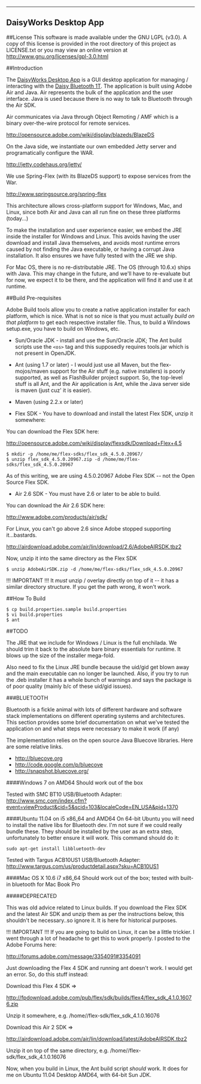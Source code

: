 ---------------------------------------------
DaisyWorks Desktop App
---------------------------------------------

##License
This software is made available under the GNU LGPL (v3.0).  A copy of this license is
provided in the root directory of this project as LICENSE.txt or you may view an
online version at http://www.gnu.org/licenses/gpl-3.0.html

##Introduction

The [DaisyWorks Desktop App](http://daisyworks.com/downloads.html) is a GUI desktop application for managing / interacting
with the [Daisy Bluetooth 1T](http://daisyworks.com/products.html).  The application is built using
Adobe Air and Java.  Air represents the bulk of the application and the user interface.
Java is used because there is no way to talk to Bluetooth through the Air SDK.

Air communicates via Java through Object Remoting / AMF which is a binary over-the-wire
protocol for remote services.

http://opensource.adobe.com/wiki/display/blazeds/BlazeDS

On the Java side, we instantiate our own embedded Jetty server and programatically
configure the WAR.  

http://jetty.codehaus.org/jetty/

We use Spring-Flex (with its BlazeDS support) to expose services from the War.

http://www.springsource.org/spring-flex

This architecture allows cross-platform support for Windows, Mac, and Linux, since
both Air and Java can all run fine on these three platforms (today...)

To make the installation and user experience easier, we embed the JRE inside the 
installer for Windows and Linux.  This avoids having the user download and install
Java themselves, and avoids most runtime errors caused by not finding the Java
executable, or having a corrupt Java installation.  It also ensures we have fully
tested with the JRE we ship.

For Mac OS, there is no re-distributable JRE.  The OS (through 10.6.x) ships with
Java.  This may change in the future, and we'll have to re-evaluate but for now,
we expect it to be there, and the application will find it and use it at runtime.

##Build Pre-requisites

Adobe Build tools allow you to create a native application installer for each platform,
which is nice.  What is not so nice is that you must actually *build on that platform*
to get each respective installer file.  Thus, to build a Windows setup.exe, you have to
build on Windows, etc.

 * Sun/Oracle JDK - install and use the Sun/Oracle JDK; The Ant build scripts use the
`<os>` tag and this supposedly requires tools.jar which is not present in OpenJDK.

 * Ant (using 1.7 or later) - I would just use all Maven, but the flex-mojos/maven support
for the Air stuff (e.g. native installers) is poorly supported, as well as FlashBuilder
project support.  So, the top-level stuff is all Ant, and the Air application is Ant, while
the Java server side is maven (just cuz' it is easier).

 * Maven (using 2.2.x or later) 

 * Flex SDK - You have to download and install the latest Flex SDK, unzip it somewhere:

You can download the Flex SDK here:

http://opensource.adobe.com/wiki/display/flexsdk/Download+Flex+4.5

```
$ mkdir -p /home/me/flex-sdks/flex_sdk_4.5.0.20967/
$ unzip flex_sdk_4.5.0.20967.zip -d /home/me/flex-sdks/flex_sdk_4.5.0.20967
```

As of this writing, we are using 4.5.0.20967 Adobe Flex SDK -- not the Open Source Flex SDK.

 * Air 2.6 SDK - You must have 2.6 or later to be able to build.

You can download the Air 2.6 SDK here:

http://www.adobe.com/products/air/sdk/

For Linux, you can't go above 2.6 since Adobe stopped supporting it...bastards.

http://airdownload.adobe.com/air/lin/download/2.6/AdobeAIRSDK.tbz2

Now, unzip it into the same directory as the Flex SDK
```
$ unzip AdobeAirSDK.zip -d /home/me/flex-sdks/flex_sdk_4.5.0.20967
```
!!! IMPORTANT !!! It *must* unzip / overlay directly on top of it -- it has a similar directory
structure.  If you get the path wrong, it won't work.  

##How To Build

```
$ cp build.properties.sample build.properties
$ vi build.properties
$ ant
```

##TODO

The JRE that we include for Windows / Linux is the full enchilada.  We should trim it back to the 
absolute bare binary essentials for runtime.  It blows up the size of the installer mega-fold.

Also need to fix the Linux JRE bundle because the uid/gid get blown away and the main executable
can no longer be launched.  Also, if you try to run the .deb installer it has a whole bunch of
warnings and says the package is of poor quality (mainly b/c of these uid/gid issues).


###BLUETOOTH

Bluetooth is a fickle animal with lots of different hardware and software stack implementations
on different operating systems and architectures.  This section provides some brief documentation
on what we've tested the application on and what steps were necessary to make it work (if any)

The implementation relies on the open source Java Bluecove libraries.  Here are some relative links.

* http://bluecove.org
* http://code.google.com/p/bluecove
* http://snapshot.bluecove.org/


####Windows 7 on AMD64
Should work out of the box

Tested with SMC BT10 USB/Bluetooth Adapter: http://www.smc.com/index.cfm?event=viewProduct&cid=5&scid=103&localeCode=EN_USA&pid=1370

####Ubuntu 11.04 on i5 x86_64 and AMD64
On 64-bit Ubuntu you will need to install the native libs for Bluetooth dev.  I'm not sure if we 
could really bundle these.  They should be installed by the user as an extra step, unfortunately
to better ensure it will work.  This command should do it:

```
sudo apt-get install libbluetooth-dev
```
Tested with Targus ACB10US1 USB/Bluetooth Adapter: http://www.targus.com/us/productdetail.aspx?sku=ACB10US1

####Mac OS X 10.6 i7 x86_64
Should work out of the box; tested with built-in bluetooth for Mac Book Pro


#####DEPRECATED

This was old advice related to Linux builds.  If you download the Flex SDK and the latest Air SDK and unzip 
them as per the instructions below, this shouldn't be necessary..so ignore it.  It is here for 
historical purposes.

!!! IMPORTANT !!! If you are going to build on Linux, it can be a little trickier.  I went
through a lot of headache to get this to work properly.  I posted to the Adobe Forums
here:

http://forums.adobe.com/message/3354091#3354091

Just downloading the Flex 4 SDK and running ant doesn't work.  I would get an error.  So, do 
this stuff instead:

Download this Flex 4 SDK =>

http://fpdownload.adobe.com/pub/flex/sdk/builds/flex4/flex_sdk_4.1.0.16076.zip

Unzip it somewhere, e.g. /home/<you>/flex-sdk/flex_sdk_4.1.0.16076

Download this Air 2 SDK =>

http://airdownload.adobe.com/air/lin/download/latest/AdobeAIRSDK.tbz2

Unzip it on top of the same directory, e.g. /home/<you>/flex-sdk/flex_sdk_4.1.0.16076

Now, when you build in Linux, the Ant build script *should* work.  It does for me on 
Ubuntu 11.04 Desktop AMD64, with 64-bit Sun JDK.


